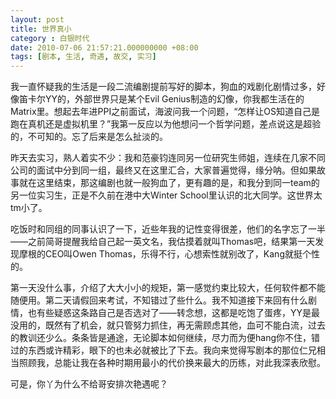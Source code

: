 ```yaml
---
layout: post 
title: 世界真小 
category : 白银时代
date: 2010-07-06 21:57:21.000000000 +08:00
tags: [剧本, 生活, 奇遇, 故交, 实习]
---
```


我一直怀疑我的生活是一段二流编剧提前写好的脚本，狗血的戏剧化剧情过多，好像笛卡尔YY的，外部世界只是某个Evil Genius制造的幻像，你我都生活在的Matrix里。想起去年进PPI之前面试，海波问我一个问题，“怎样让OS知道自己是跑在真机还是虚拟机里？”我第一反应以为他想问一个哲学问题，差点说这是超验的，不可知的。忘了后来是怎么扯淡的。
  
昨天去实习，熟人着实不少：我和范豪钧连同另一位研究生师姐，连续在几家不同公司的面试中分到同一组，最终又在这里汇合，大家普遍觉得，缘分呐。但如果故事就在这里结束，那这编剧也就一般狗血了，更有趣的是，和我分到同一team的另一位实习生，正是不久前在港中大Winter School里认识的北大同学。这世界太tm小了。
  
吃饭时和同组的同事认识了一下，近些年我的记性变得很差，他们的名字忘了一半——之前简哥提醒我给自己起一英文名，我估摸着就叫Thomas吧，结果第一天发现摩根的CEO叫Owen Thomas，乐得不行，心想索性就别改了，Kang就挺个性的。
  
第一天没什么事，介绍了大大小小的规矩，第一感觉约束比较大，任何软件都不能随便用。第二天请假回来考试，不知错过了些什么。我不知道接下来回有什么剧情，也有些疑惑这条路自己是否选对了——转念想，这都是吃饱了蛋疼，YY是最没用的，既然有了机会，就只管努力抓住，再无需顾虑其他，血可不能白流，过去的教训还少么。条条皆是通途，无论脚本如何继续，尽力而为便hang你不住，错过的东西或许精彩，眼下的也未必就被比了下去。我向来觉得写剧本的那位仁兄相当照顾我，总能让我在各种时期用最小的代价换来最大的历练，对此我深表欣慰。
  
 可是，你丫为什么不给哥安排次艳遇呢？

